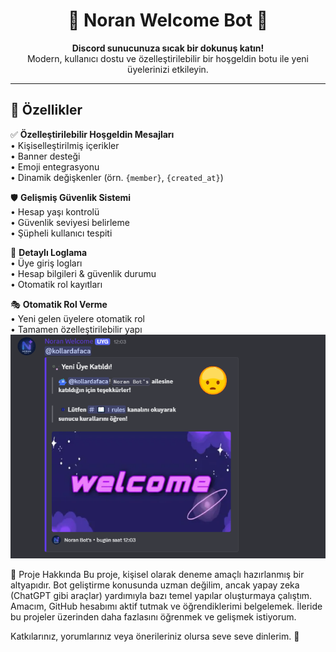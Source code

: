 <h1 align="center">🎉 Noran Welcome Bot 🎉</h1>

<p align="center">
  <b>Discord sunucunuza sıcak bir dokunuş katın!</b><br>
  Modern, kullanıcı dostu ve özelleştirilebilir bir hoşgeldin botu ile yeni üyelerinizi etkileyin.
</p>

---

## 🌟 Özellikler

✅ **Özelleştirilebilir Hoşgeldin Mesajları**  
• Kişiselleştirilmiş içerikler  
• Banner desteği  
• Emoji entegrasyonu  
• Dinamik değişkenler (örn. `{member}`, `{created_at}`)

🛡️ **Gelişmiş Güvenlik Sistemi**  
• Hesap yaşı kontrolü  
• Güvenlik seviyesi belirleme  
• Şüpheli kullanıcı tespiti

📝 **Detaylı Loglama**  
• Üye giriş logları  
• Hesap bilgileri & güvenlik durumu  
• Otomatik rol kayıtları

🎭 **Otomatik Rol Verme**  
• Yeni gelen üyelere otomatik rol  
• Tamamen özelleştirilebilir yapı
![Noran Welcome Banner](./welcome.png)

🤖 Proje Hakkında
Bu proje, kişisel olarak deneme amaçlı hazırlanmış bir altyapıdır. Bot geliştirme konusunda uzman değilim, ancak yapay zeka (ChatGPT gibi araçlar) yardımıyla bazı temel yapılar oluşturmaya çalıştım.
Amacım, GitHub hesabımı aktif tutmak ve öğrendiklerimi belgelemek.
İleride bu projeler üzerinden daha fazlasını öğrenmek ve gelişmek istiyorum.

Katkılarınız, yorumlarınız veya önerileriniz olursa seve seve dinlerim. 🙏
